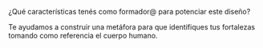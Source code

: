 ¿Qué características tenés como formador@ para potenciar este diseño?

Te ayudamos a construir una metáfora para que identifiques tus fortalezas tomando como referencia el cuerpo humano.
